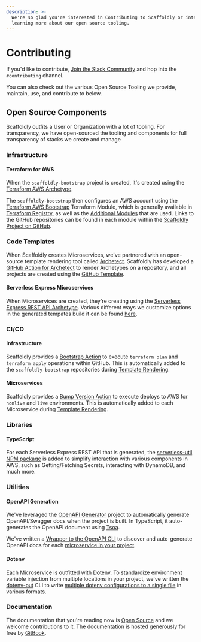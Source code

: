 ```yaml
---
description: >-
  We're so glad you're interested in Contributing to Scaffoldly or interested in
  learning more about our open source tooling.
---
```


# Contributing

If you'd like to contribute, [Join the Slack Community](https://scaffold.ly/community) and hop into the `#contributing` channel.

You can also check out the various Open Source Tooling we provide, maintain, use, and contribute to below.

## Open Source Components

Scaffoldly outfits a User or Organization with a lot of tooling. For transparency, we have open-sourced the tooling and components for full transparency of stacks we create and manage

### Infrastructure

#### Terraform for AWS

When the `scaffoldly-bootstrap` project is created, it's created using the [Terraform AWS Archetype](https://github.com/scaffoldly/archetype-scaffoldly-bootstrap).

The `scaffoldly-bootstrap` then configures an AWS account using the [Terraform AWS Bootstrap](https://github.com/scaffoldly/terraform-aws-bootstrap) Terraform Module, which is generally available in [Terraform Registry](https://registry.terraform.io/modules/scaffoldly/bootstrap/aws), as well as the [Additional Modules](https://registry.terraform.io/search/modules?namespace=scaffoldly) that are used. Links to the GitHub repositories can be found in each module within the [Scaffoldly Project on GitHub](https://github.com/scaffoldly).

### Code Templates

When Scaffoldly creates Microservices, we've partnered with an open-source template rendering tool called [Archetect](https://github.com/archetect/archetect). Scaffoldly has developed a [GitHub Action for Archetect](https://github.com/scaffoldly/archetect-render-action) to render Archetypes on a repository, and all projects are created using the [GitHub Template](contributing.md#open-source-components).

#### Serverless Express Microservices

When Microservices are created, they're creating using the [Serverless Express REST API Archetype](https://github.com/scaffoldly/archetype-express-serverless-rest-api). Various different ways we customize options in the generated tempates build it can be found [here](https://github.com/scaffoldly/archetype-express-serverless-rest-api/blob/2c4358a197c8daa13ec4f4d0865995a26b8a0d6b/.github/workflows/push-main.yml#L14-L21).

### CI/CD

#### Infrastructure

Scaffoldly provides a [Bootstrap Action](https://github.com/scaffoldly/bootstrap-action) to execute `terraform plan` and `terraform apply` operations within GitHub. This is automatically added to the `scaffoldly-bootstrap` repositories during [Template Rendering](https://github.com/scaffoldly/archetype-scaffoldly-bootstrap/tree/main/github/.github/workflows).

#### Microservices

Scaffoldly provides a [Bump Version Action](https://github.com/scaffoldly/bump-version-action) to execute deploys to AWS for `nonlive` and `live` environments. This is automatically added to each Microservice during [Template Rendering](https://github.com/scaffoldly/archetype-express-serverless-rest-api/tree/main/github/.github/workflows).

### Libraries

#### TypeScript

For each Serverless Express REST API that is generated, the [serverless-util](https://github.com/scaffoldly/serverless-util) [NPM package](https://www.npmjs.com/package/@scaffoldly/serverless-util) is added to simplify interaction with various components in AWS, such as Getting/Fetching Secrets, interacting with DynamoDB, and much more.

### Utilities

#### OpenAPI Generation

We've leveraged the [OpenAPI Generator](https://github.com/OpenAPITools/openapi-generator) project to automatically generate OpenAPI/Swagger docs when the project is built. In TypeScript, it auto-generates the OpenAPI document using [Tsoa](https://github.com/lukeautry/tsoa).

We've written a [Wrapper to the OpenAPI CLI](https://github.com/scaffoldly/openapi-generator) to discover and auto-generate OpenAPI docs for each [microservice in your project](https://github.com/scaffoldly/archetype-express-serverless-rest-api/blob/2c4358a197c8daa13ec4f4d0865995a26b8a0d6b/immutable/serverless/package.json#L12).

#### Dotenv

Each Microservice is outfitted with [Dotenv](https://www.npmjs.com/package/dotenv). To standardize environment variable injection from multiple locations in your project, we've written the [dotenv-out](https://www.npmjs.com/package/dotenv-out) CLI to write [multiple dotenv configurations to a single file](https://github.com/scaffoldly/archetype-express-serverless-rest-api/blob/2c4358a197c8daa13ec4f4d0865995a26b8a0d6b/immutable/serverless/package.json#L11) in various formats.

### Documentation

The documentation that you're reading now is [Open Source](contributing.md#docs) and we welcome contributions to it. The documentation is hosted generously for free by [GitBook](https://gitbook.com).
